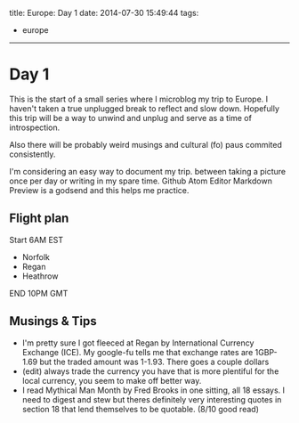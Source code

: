 title: Europe: Day 1
date: 2014-07-30 15:49:44
tags:
- europe
---

Day 1
====
This is the start of a small series where I microblog my trip to Europe. I haven't taken a true unplugged break to reflect and slow down. Hopefully this trip will be a way to unwind and unplug and serve as a time of introspection.

Also there will be probably weird musings and cultural (fo) paus commited consistently.

I'm considering an easy way to document my trip. between taking a picture once per day or writing in my spare time. Github Atom Editor Markdown Preview is a godsend and this helps me practice.


Flight plan
---
Start 6AM EST
- Norfolk
- Regan
- Heathrow

END 10PM GMT

Musings & Tips
---
* I'm pretty sure I got fleeced at Regan by International Currency Exchange (ICE). My google-fu tells me that exchange rates are 1GBP-1.69 but the traded amount was 1-1.93. There goes a couple dollars
* (edit) always trade the currency you have that is more plentiful for the local currency, you seem to make off better way.
* I read Mythical Man Month by Fred Brooks in one sitting, all 18 essays. I need to digest and stew but theres definitely very interesting quotes in section 18 that lend themselves to be quotable. (8/10 good read)
